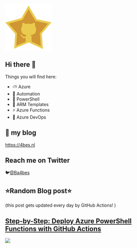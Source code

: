 ![Github Star](Assets/github-stars-logo_Color.png)

## Hi there 👋

Things you will find here:
- ⛅ Azure
- 🚗 Automation
- 🐚 PowerShell
- 💪 ARM Templates
- ⚡ Azure Functions
- 🚀 Azure DevOps


## 📝 my blog
<https://4bes.nl>

## Reach me on Twitter
🐦[@Ba4bes](https://twitter.com/Ba4bes)

<!---
- 🔭 I’m currently working on ...
- 🌱 I’m currently learning ...
- 👯 I’m looking to collaborate on ...
- 🤔 I’m looking for help with ...
- 💬 Ask me about ...
- 📫 How to reach me: ...
- 😄 Pronouns: ...
- ⚡ Fun fact: I have a standard poodle 🐩

-->

## ⭐Random Blog post⭐

(this post gets updated every day by GitHub Actions! )

<!-- Link -->
## [Step-by-Step: Deploy Azure PowerShell Functions with GitHub Actions](https://4bes.nl/2021/01/17/step-by-step-deploy-azure-powershell-functions-with-github-actions/)

<a href="https://4bes.nl/2021/01/17/step-by-step-deploy-azure-powershell-functions-with-github-actions/"><img src="https://4bes.nl/wp-content/uploads/2021/01/GitHubFunctionDeploytn2.png" height="250px"></a>

